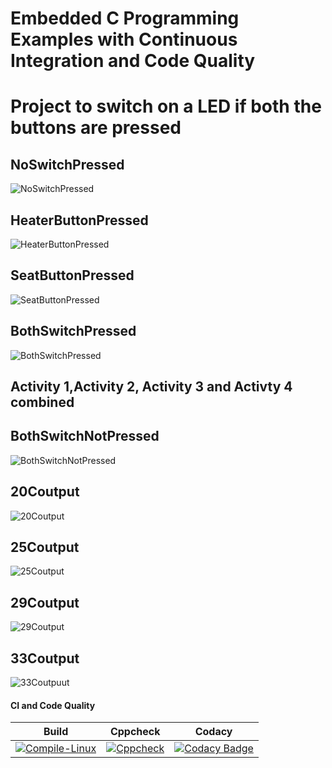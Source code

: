 # Embedded C Programming Examples with Continuous Integration and Code Quality

# Project to switch on a LED if both the buttons are pressed

## NoSwitchPressed

![NoSwitchPressed](https://github.com/Chandru-crypted/EmbeddedTrackActivity/blob/main/simulation/no_switch_pressed.png)

## HeaterButtonPressed

![HeaterButtonPressed](https://github.com/Chandru-crypted/EmbeddedTrackActivity/blob/main/simulation/heater_button_pressed.png)

## SeatButtonPressed

![SeatButtonPressed](https://github.com/Chandru-crypted/EmbeddedTrackActivity/blob/main/simulation/seat_button_pressed.png)

## BothSwitchPressed

![BothSwitchPressed](https://github.com/Chandru-crypted/EmbeddedTrackActivity/blob/main/simulation/both_button.png)

## Activity 1,Activity 2, Activity 3 and Activty 4 combined

## BothSwitchNotPressed 

![BothSwitchNotPressed](https://github.com/Chandru-crypted/EmbeddedTrackActivity/blob/main/simulation/0.png)

## 20Coutput

![20Coutput](https://github.com/Chandru-crypted/EmbeddedTrackActivity/blob/main/simulation/1.png)

## 25Coutput

![25Coutput](https://github.com/Chandru-crypted/EmbeddedTrackActivity/blob/main/simulation/2.png)

## 29Coutput

![29Coutput](https://github.com/Chandru-crypted/EmbeddedTrackActivity/blob/main/simulation/3.png)

## 33Coutput

![33Coutpuut](https://github.com/Chandru-crypted/EmbeddedTrackActivity/blob/main/simulation/4.png)

#### CI and Code Quality

|Build|Cppcheck|Codacy|
|:--:|:--:|:--:|
|[![Compile-Linux](https://github.com/Chandru-crypted/EmbeddedTrackActivity/actions/workflows/Build.yml/badge.svg)](https://github.com/Chandru-crypted/EmbeddedTrackActivity/actions/workflows/Build.yml)|[![Cppcheck](https://github.com/Chandru-crypted/EmbeddedTrackActivity/actions/workflows/CodeQuality.yml/badge.svg)](https://github.com/Chandru-crypted/EmbeddedTrackActivity/actions/workflows/CodeQuality.yml)|[![Codacy Badge](https://app.codacy.com/project/badge/Grade/ac7d58972d294864b253af89670f63be)](https://www.codacy.com/gh/Chandru-crypted/EmbeddedTrackActivity/dashboard?utm_source=github.com&amp;utm_medium=referral&amp;utm_content=Chandru-crypted/EmbeddedTrackActivity&amp;utm_campaign=Badge_Grade)|

